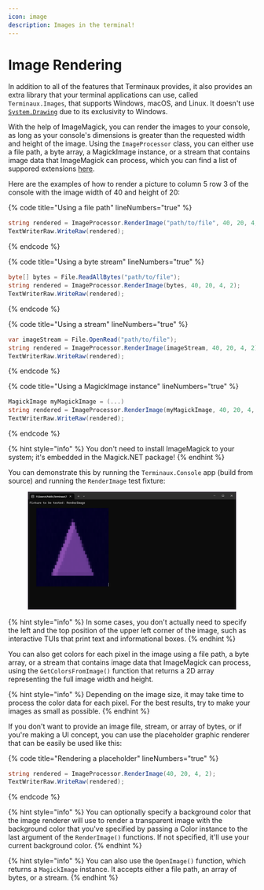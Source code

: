 ```yaml
---
icon: image
description: Images in the terminal!
---
```


# Image Rendering

In addition to all of the features that Terminaux provides, it also provides an extra library that your terminal applications can use, called `Terminaux.Images`, that supports Windows, macOS, and Linux. It doesn't use [`System.Drawing`](https://learn.microsoft.com/en-us/dotnet/core/compatibility/core-libraries/6.0/system-drawing-common-windows-only) due to its exclusivity to Windows.

With the help of ImageMagick, you can render the images to your console, as long as your console's dimensions is greater than the requested width and height of the image. Using the `ImageProcessor` class, you can either use a file path, a byte array, a MagickImage instance, or a stream that contains image data that ImageMagick can process, which you can find a list of suppored extensions [here](https://imagemagick.org/script/formats.php).

Here are the examples of how to render a picture to column 5 row 3 of the console with the image width of 40 and height of 20:

{% code title="Using a file path" lineNumbers="true" %}
```csharp
string rendered = ImageProcessor.RenderImage("path/to/file", 40, 20, 4, 2);
TextWriterRaw.WriteRaw(rendered);
```
{% endcode %}

{% code title="Using a byte stream" lineNumbers="true" %}
```csharp
byte[] bytes = File.ReadAllBytes("path/to/file");
string rendered = ImageProcessor.RenderImage(bytes, 40, 20, 4, 2);
TextWriterRaw.WriteRaw(rendered);
```
{% endcode %}

{% code title="Using a stream" lineNumbers="true" %}
```csharp
var imageStream = File.OpenRead("path/to/file");
string rendered = ImageProcessor.RenderImage(imageStream, 40, 20, 4, 2);
TextWriterRaw.WriteRaw(rendered);
```
{% endcode %}

{% code title="Using a MagickImage instance" lineNumbers="true" %}
```csharp
MagickImage myMagickImage = (...)
string rendered = ImageProcessor.RenderImage(myMagickImage, 40, 20, 4, 2);
TextWriterRaw.WriteRaw(rendered);
```
{% endcode %}

{% hint style="info" %}
You don't need to install ImageMagick to your system; it's embedded in the Magick.NET package!
{% endhint %}

You can demonstrate this by running the `Terminaux.Console` app (build from source) and running the `RenderImage` test fixture:

<figure><img src="../../.gitbook/assets/image (2) (1) (1) (1) (1) (1).png" alt=""><figcaption></figcaption></figure>

{% hint style="info" %}
In some cases, you don't actually need to specify the left and the top position of the upper left corner of the image, such as interactive TUIs that print text and informational boxes.
{% endhint %}

You can also get colors for each pixel in the image using a file path, a byte array, or a stream that contains image data that ImageMagick can process, using the `GetColorsFromImage()` function that returns a 2D array representing the full image width and height.

{% hint style="info" %}
Depending on the image size, it may take time to process the color data for each pixel. For the best results, try to make your images as small as possible.
{% endhint %}

If you don't want to provide an image file, stream, or array of bytes, or if you're making a UI concept, you can use the placeholder graphic renderer that can be easily be used like this:

{% code title="Rendering a placeholder" lineNumbers="true" %}
```csharp
string rendered = ImageProcessor.RenderImage(40, 20, 4, 2);
TextWriterRaw.WriteRaw(rendered);
```
{% endcode %}

{% hint style="info" %}
You can optionally specify a background color that the image renderer will use to render a transparent image with the background color that you've specified by passing a Color instance to the last argument of the `RenderImage()` functions. If not specified, it'll use your current background color.
{% endhint %}

{% hint style="info" %}
You can also use the `OpenImage()` function, which returns a `MagickImage` instance. It accepts either a file path, an array of bytes, or a stream.
{% endhint %}
